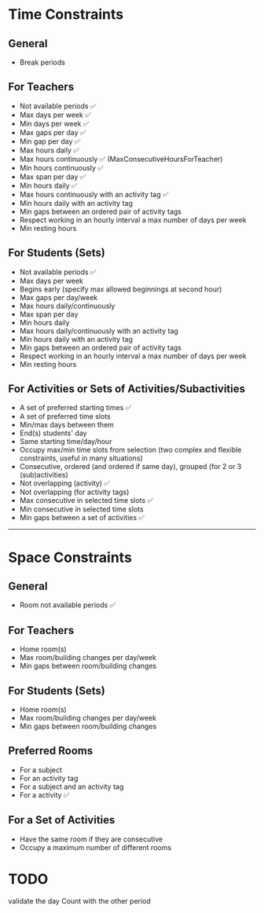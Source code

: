 # Time Constraints

## General

- Break periods

## For Teachers

- Not available periods ✅
- Max days per week ✅
- Min days per week ✅
- Max gaps per day ✅
- Min gap per day ✅
- Max hours daily ✅
- Max hours continuously ✅ (MaxConsecutiveHoursForTeacher)
- Min hours continuously ✅
- Max span per day ✅
- Min hours daily ✅
- Max hours continuously with an activity tag ✅
- Min hours daily with an activity tag
- Min gaps between an ordered pair of activity tags
- Respect working in an hourly interval a max number of days per week
- Min resting hours

## For Students (Sets)

- Not available periods ✅
- Max days per week
- Begins early (specify max allowed beginnings at second hour)
- Max gaps per day/week
- Max hours daily/continuously
- Max span per day
- Min hours daily
- Max hours daily/continuously with an activity tag
- Min hours daily with an activity tag
- Min gaps between an ordered pair of activity tags
- Respect working in an hourly interval a max number of days per week
- Min resting hours

## For Activities or Sets of Activities/Subactivities

<!-- - A single preferred starting time -->

- A set of preferred starting times ✅
- A set of preferred time slots
- Min/max days between them
- End(s) students' day
- Same starting time/day/hour
- Occupy max/min time slots from selection (two complex and flexible constraints, useful in many situations)
- Consecutive, ordered (and ordered if same day), grouped (for 2 or 3 (sub)activities)
- Not overlapping (activity) ✅
- Not overlapping (for activity tags)
- Max consecutive in selected time slots ✅
- Min consecutive in selected time slots
- Min gaps between a set of activities ✅

---

# Space Constraints

## General

- Room not available periods ✅

## For Teachers

- Home room(s)
- Max room/building changes per day/week
- Min gaps between room/building changes

## For Students (Sets)

- Home room(s)
- Max room/building changes per day/week
- Min gaps between room/building changes

## Preferred Rooms

- For a subject
- For an activity tag
- For a subject and an activity tag
- For a activity ✅

## For a Set of Activities

- Have the same room if they are consecutive
- Occupy a maximum number of different rooms

# TODO

validate the day Count with the other period
